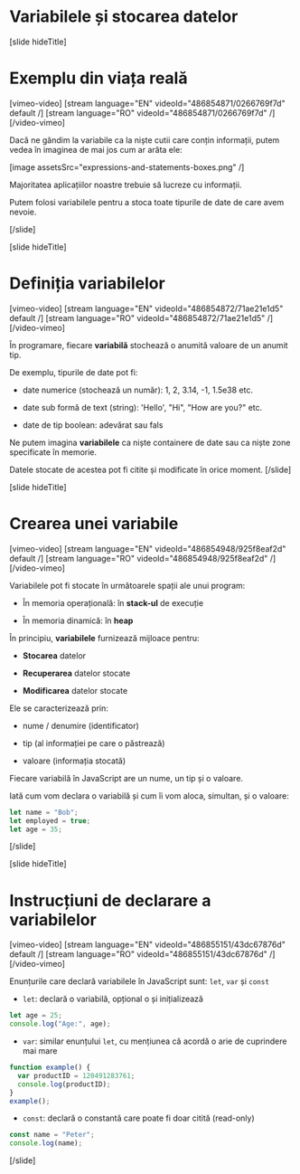 # Variabilele și stocarea datelor

[slide hideTitle]
# Exemplu din viața reală

[vimeo-video]
[stream language="EN" videoId="486854871/0266769f7d" default /]
[stream language="RO" videoId="486854871/0266769f7d"  /]
[/video-vimeo]

Dacă ne gândim la variabile ca la niște cutii care conțin informații, putem vedea în imaginea de mai jos cum ar arăta ele:

[image assetsSrc="expressions-and-statements-boxes.png" /]

Majoritatea aplicațiilor noastre trebuie să lucreze cu informații.

Putem folosi variabilele pentru a stoca toate tipurile de date de care avem nevoie.

[/slide]


[slide hideTitle]
# Definiția variabilelor

[vimeo-video]
[stream language="EN" videoId="486854872/71ae21e1d5" default /]
[stream language="RO" videoId="486854872/71ae21e1d5"  /]
[/video-vimeo]

În programare, fiecare **variabilă** stochează o anumită valoare de un anumit tip. 

De exemplu, tipurile de date pot fi: 

* date numerice (stochează un număr): 1, 2, 3.14, -1, 1.5e38 etc.

* date sub formă de text (string): 'Hello', "Hi", "How are you?" etc.

* date de tip boolean: adevărat sau fals

Ne putem imagina **variabilele** ca niște containere de date sau ca niște zone specificate în memorie.  

Datele stocate de acestea pot fi citite și modificate în orice moment. 
[/slide]

[slide hideTitle]
# Crearea unei variabile

[vimeo-video]
[stream language="EN" videoId="486854948/925f8eaf2d" default /]
[stream language="RO" videoId="486854948/925f8eaf2d"  /]
[/video-vimeo]

Variabilele pot fi stocate în următoarele spații ale unui program:

* În memoria operațională: în **stack-ul** de execuție

* În memoria dinamică: în **heap**

În principiu, **variabilele** furnizează mijloace pentru:

* **Stocarea** datelor

* **Recuperarea** datelor stocate

* **Modificarea** datelor stocate

Ele se caracterizează prin:

* nume / denumire (identificator)

* tip (al informației pe care o păstrează)

* valoare (informația stocată)

Fiecare variabilă în JavaScript are un nume, un tip și o valoare. 

Iată cum vom declara o variabilă și cum îi vom aloca, simultan, și o valoare:

```js
let name = "Bob";
let employed = true;
let age = 35;
```
[/slide]

[slide hideTitle]
# Instrucțiuni de declarare a variabilelor

[vimeo-video]
[stream language="EN" videoId="486855151/43dc67876d" default /]
[stream language="RO" videoId="486855151/43dc67876d"  /]
[/video-vimeo]

Enunțurile care declară variabilele în JavaScript sunt: `let`, `var` și `const`

* `let`: declară o variabilă, opțional o și inițializează

``` js live
let age = 25;
console.log("Age:", age); 
```

* `var`: similar enunțului `let`, cu mențiunea că acordă o arie de cuprindere mai mare

``` js live
function example() {
  var productID = 120491283761;
  console.log(productID); 
}
example();

```

* `const`: declară o constantă care poate fi doar citită (read-only)

``` js live
const name = "Peter";
console.log(name);
```
[/slide]
